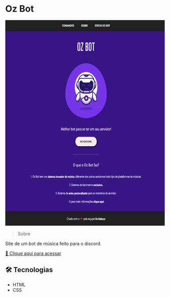 # Oz Bot

<img src=".readme/preview.png" alt="preview image" style="width: 750px;height:650px">

> Sobre

Site de um bot de música feito para o discord.

<a href="https://gabrielovski.github.io/oz-bot/" target="_blank">🔗 Clique aqui para acessar</a>

## 🛠 Tecnologias

- HTML
- CSS
